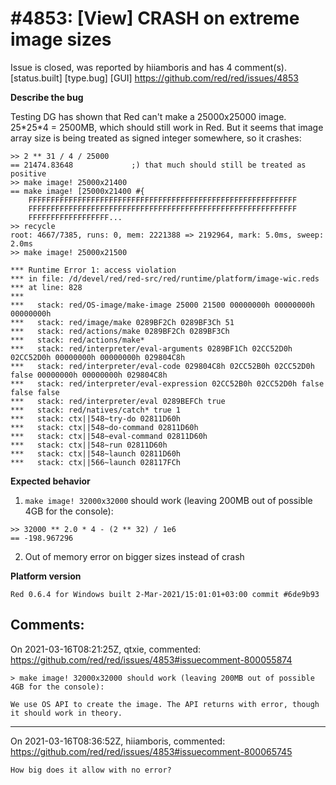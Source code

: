 
#4853: [View] CRASH on extreme image sizes
================================================================================
Issue is closed, was reported by hiiamboris and has 4 comment(s).
[status.built] [type.bug] [GUI]
<https://github.com/red/red/issues/4853>

**Describe the bug**

Testing DG has shown that Red can't make a 25000x25000 image. 25\*25\*4 = 2500MB, which should still work in Red. But it seems that image array size is being treated as signed integer somewhere, so it crashes:
```
>> 2 ** 31 / 4 / 25000
== 21474.83648             ;) that much should still be treated as positive
>> make image! 25000x21400
== make image! [25000x21400 #{
    FFFFFFFFFFFFFFFFFFFFFFFFFFFFFFFFFFFFFFFFFFFFFFFFFFFFFFFFFFFF
    FFFFFFFFFFFFFFFFFFFFFFFFFFFFFFFFFFFFFFFFFFFFFFFFFFFFFFFFFFFF
    FFFFFFFFFFFFFFFFFF...
>> recycle
root: 4667/7385, runs: 0, mem: 2221388 => 2192964, mark: 5.0ms, sweep: 2.0ms
>> make image! 25000x21500

*** Runtime Error 1: access violation
*** in file: /d/devel/red/red-src/red/runtime/platform/image-wic.reds
*** at line: 828
***
***   stack: red/OS-image/make-image 25000 21500 00000000h 00000000h 00000000h
***   stack: red/image/make 0289BF2Ch 0289BF3Ch 51
***   stack: red/actions/make 0289BF2Ch 0289BF3Ch
***   stack: red/actions/make*
***   stack: red/interpreter/eval-arguments 0289BF1Ch 02CC52D0h 02CC52D0h 00000000h 00000000h 029804C8h
***   stack: red/interpreter/eval-code 029804C8h 02CC52B0h 02CC52D0h false 00000000h 00000000h 029804C8h
***   stack: red/interpreter/eval-expression 02CC52B0h 02CC52D0h false false false
***   stack: red/interpreter/eval 0289BEFCh true
***   stack: red/natives/catch* true 1
***   stack: ctx||548~try-do 02811D60h
***   stack: ctx||548~do-command 02811D60h
***   stack: ctx||548~eval-command 02811D60h
***   stack: ctx||548~run 02811D60h
***   stack: ctx||548~launch 02811D60h
***   stack: ctx||566~launch 028117FCh
```

**Expected behavior**

1. `make image! 32000x32000` should work (leaving 200MB out of possible 4GB for the console):
```
>> 32000 ** 2.0 * 4 - (2 ** 32) / 1e6
== -198.967296
```
2. Out of memory error on bigger sizes instead of crash

**Platform version**
```
Red 0.6.4 for Windows built 2-Mar-2021/15:01:01+03:00 commit #6de9b93
```



Comments:
--------------------------------------------------------------------------------

On 2021-03-16T08:21:25Z, qtxie, commented:
<https://github.com/red/red/issues/4853#issuecomment-800055874>

    > make image! 32000x32000 should work (leaving 200MB out of possible 4GB for the console):
    
    We use OS API to create the image. The API returns with error, though it should work in theory.

--------------------------------------------------------------------------------

On 2021-03-16T08:36:52Z, hiiamboris, commented:
<https://github.com/red/red/issues/4853#issuecomment-800065745>

    How big does it allow with no error?


